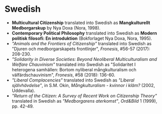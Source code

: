 # Swedish

- **Multicultural Citizenship** translated into Swedish as **Mangkulturellt Medborgarskup** by Nya Doxa (Nora, 1998).
- **Contemporary Political Philosophy** translated into Swedish as **Modern politisk filosofi: En introduktion** (Bokforlaget Nya Doxa, Nora, 1995).
- _"Animals and the Frontiers of Citizenship"_ translated into Swedish as "Djuren och medborgarskapets frontlinjer", _Fronesis_, #56-57 (2017): 208-230.
- _"Solidarity in Diverse Societies: Beyond Neoliberal Multiculturalism and Welfare Chauvinism"_ translated into Swedish as "Solidaritet I heterogena samhällen: Bortom nyliberal mångkulturalism och välfärdschauvinism", _Fronesis_, #58 (2018): 136-60.
- _"Liberal Complacencies"_ translated into Swedish as _"Liberal självhävdelse"_, in S.M. Okin, _Mångkulturalism - kvinnor i kläm?_ (2002, Uddevalla).
- _"Return of the Citizen: A Survey of Recent Work on Citizenship Theory"_ translated in Swedish as _"Medborgarens aterkomst"_, _Ord&Bild_ 1 (1999), pp. 42-49.
